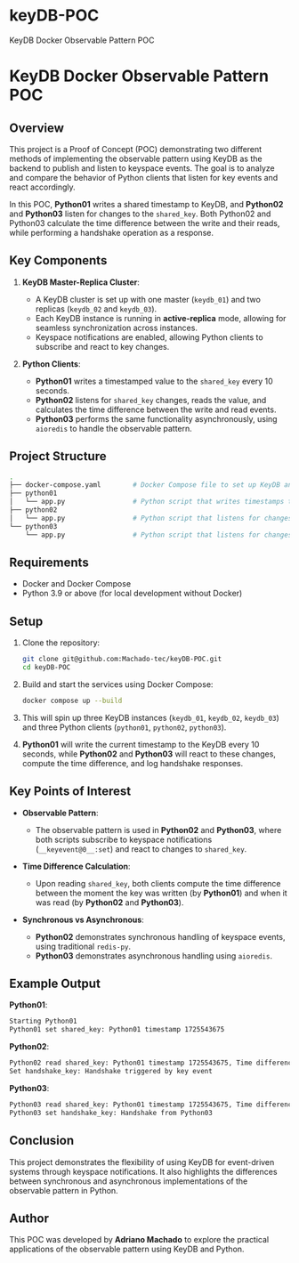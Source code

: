# keyDB-POC
KeyDB Docker Observable Pattern POC

# KeyDB Docker Observable Pattern POC

## Overview

This project is a Proof of Concept (POC) demonstrating two different methods of implementing the observable pattern using KeyDB as the backend to publish and listen to keyspace events. The goal is to analyze and compare the behavior of Python clients that listen for key events and react accordingly.

In this POC, **Python01** writes a shared timestamp to KeyDB, and **Python02** and **Python03** listen for changes to the `shared_key`. Both Python02 and Python03 calculate the time difference between the write and their reads, while performing a handshake operation as a response.

## Key Components

1. **KeyDB Master-Replica Cluster**:
   - A KeyDB cluster is set up with one master (`keydb_01`) and two replicas (`keydb_02` and `keydb_03`).
   - Each KeyDB instance is running in **active-replica** mode, allowing for seamless synchronization across instances.
   - Keyspace notifications are enabled, allowing Python clients to subscribe and react to key changes.

2. **Python Clients**:
   - **Python01** writes a timestamped value to the `shared_key` every 10 seconds.
   - **Python02** listens for `shared_key` changes, reads the value, and calculates the time difference between the write and read events.
   - **Python03** performs the same functionality asynchronously, using `aioredis` to handle the observable pattern.

## Project Structure

```bash
.
├── docker-compose.yaml        # Docker Compose file to set up KeyDB and Python services
├── python01
│   └── app.py                 # Python script that writes timestamps to KeyDB
├── python02
│   └── app.py                 # Python script that listens for changes and calculates time difference (sync)
└── python03
    └── app.py                 # Python script that listens for changes and calculates time difference (async)
```

## Requirements

- Docker and Docker Compose
- Python 3.9 or above (for local development without Docker)

## Setup

1. Clone the repository:

   ```bash
   git clone git@github.com:Machado-tec/keyDB-POC.git
   cd keyDB-POC
   ```

2. Build and start the services using Docker Compose:

   ```bash
   docker compose up --build
   ```

3. This will spin up three KeyDB instances (`keydb_01`, `keydb_02`, `keydb_03`) and three Python clients (`python01`, `python02`, `python03`).

4. **Python01** will write the current timestamp to the KeyDB every 10 seconds, while **Python02** and **Python03** will react to these changes, compute the time difference, and log handshake responses.

## Key Points of Interest

- **Observable Pattern**:
  - The observable pattern is used in **Python02** and **Python03**, where both scripts subscribe to keyspace notifications (`__keyevent@0__:set`) and react to changes to `shared_key`.
  
- **Time Difference Calculation**:
  - Upon reading `shared_key`, both clients compute the time difference between the moment the key was written (by **Python01**) and when it was read (by **Python02** and **Python03**).

- **Synchronous vs Asynchronous**:
  - **Python02** demonstrates synchronous handling of keyspace events, using traditional `redis-py`.
  - **Python03** demonstrates asynchronous handling using `aioredis`.

## Example Output

**Python01**:
```bash
Starting Python01
Python01 set shared_key: Python01 timestamp 1725543675
```

**Python02**:
```bash
Python02 read shared_key: Python01 timestamp 1725543675, Time difference: 2 seconds
Set handshake_key: Handshake triggered by key event
```

**Python03**:
```bash
Python03 read shared_key: Python01 timestamp 1725543675, Time difference: 3 seconds
Python03 set handshake_key: Handshake from Python03
```

## Conclusion

This project demonstrates the flexibility of using KeyDB for event-driven systems through keyspace notifications. It also highlights the differences between synchronous and asynchronous implementations of the observable pattern in Python.

## Author

This POC was developed by **Adriano Machado** to explore the practical applications of the observable pattern using KeyDB and Python.

